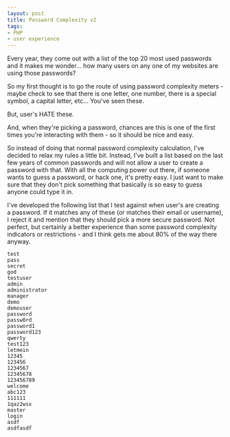 ```yaml
---
layout: post
title: Password Complexity v2
tags:
- PHP
- user experience
---
```

Every year, they come out with a list of the top 20 most used passwords and it makes me wonder... how many users on any one of my websites are using those passwords?  

So my first thought is to go the route of using password complexity meters - maybe check to see that there is one letter, one number, there is a special symbol, a capital letter, etc... You've seen these.

But, user's HATE these.

And, when they're picking a password, chances are this is one of the first times you're interacting with them - so it should be nice and easy.

So instead of doing that normal password complexity calculation, I've decided to relax my rules a little bit.  Instead, I've built a list based on the last few years of common passwords and will not allow a user to create a password with that.  With all the computing power out there, if someone wants to guess a password, or hack one, it's pretty easy.  I just want to make sure that they don't pick something that basically is so easy to guess anyone could type it in.

I've developed the following list that I test against when user's are creating a password.  If it matches any of these (or matches their email or username), I reject it and mention that they should pick a more secure password.  Not perfect, but certainly a better experience than some password complexity indicators or restrictions - and I think gets me about 80% of the way there anyway.

    test
    pass
    secret
    god
    testuser
    admin
    administrator
    manager
    demo
    demouser
    password
    passw0rd
    password1
    password123
    qwerty
    test123
    letmein
    12345
    123456
    1234567
    12345678
    123456789
    welcome
    abc123
    111111
    1qaz2wsx
    master
    login
    asdf
    asdfasdf